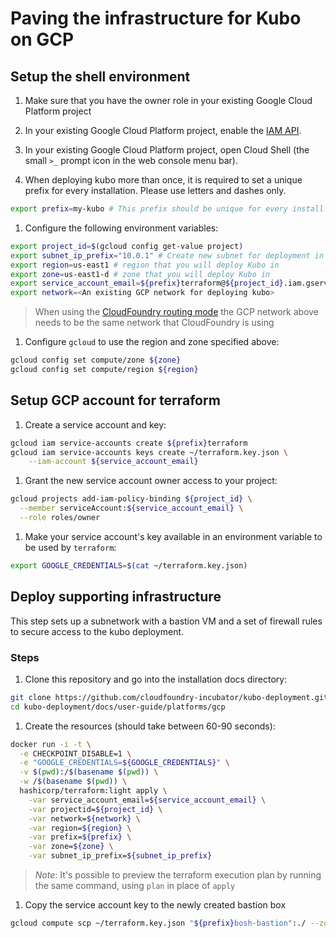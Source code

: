 # Paving the infrastructure for Kubo on GCP

## Setup the shell environment

1. Make sure that you have the owner role in your existing Google Cloud Platform project

1. In your existing Google Cloud Platform project, enable the [IAM API](https://console.cloud.google.com/apis/api/iam.googleapis.com/overview).

1. In your existing Google Cloud Platform project, open Cloud Shell (the small `>_` prompt icon in the web console menu bar).

1. When deploying kubo more than once, it is required to set a unique prefix
  for every installation. Please use letters and dashes only.
  
  ```bash
  export prefix=my-kubo # This prefix should be unique for every install
  ```

1.  Configure the following environment variables:

  ```bash
  export project_id=$(gcloud config get-value project)
  export subnet_ip_prefix="10.0.1" # Create new subnet for deployment in $subnet_ip_prefix.0/24
  export region=us-east1 # region that you will deploy Kubo in
  export zone=us-east1-d # zone that you will deploy Kubo in
  export service_account_email=${prefix}terraform@${project_id}.iam.gserviceaccount.com
  export network=<An existing GCP network for deploying kubo>
  ```
  
  > When using the [CloudFoundry routing mode](../../routing/cf.md) the GCP network above 
  > needs to be the same network that CloudFoundry is using 

1. Configure `gcloud` to use the region and zone specified above:

  ```bash
  gcloud config set compute/zone ${zone}
  gcloud config set compute/region ${region}
  ```
  
## Setup GCP account for terraform

1. Create a service account and key:
  
  ```bash
  gcloud iam service-accounts create ${prefix}terraform
  gcloud iam service-accounts keys create ~/terraform.key.json \
      --iam-account ${service_account_email}
  ```

1. Grant the new service account owner access to your project:
  
  ```bash
  gcloud projects add-iam-policy-binding ${project_id} \
    --member serviceAccount:${service_account_email} \
    --role roles/owner
  ```

1. Make your service account's key available in an environment 
  variable to be used by `terraform`:

  ```bash
  export GOOGLE_CREDENTIALS=$(cat ~/terraform.key.json)
  ```

## Deploy supporting infrastructure

This step sets up a subnetwork with a bastion VM and a set of firewall 
rules to secure access to the kubo deployment.

### Steps

1. Clone this repository and go into the installation docs directory:

  ```bash
  git clone https://github.com/cloudfoundry-incubator/kubo-deployment.git
  cd kubo-deployment/docs/user-guide/platforms/gcp
  ```

1. Create the resources (should take between 60-90 seconds):

  ```bash
  docker run -i -t \
    -e CHECKPOINT_DISABLE=1 \
    -e "GOOGLE_CREDENTIALS=${GOOGLE_CREDENTIALS}" \
    -v $(pwd):/$(basename $(pwd)) \
    -w /$(basename $(pwd)) \
    hashicorp/terraform:light apply \
      -var service_account_email=${service_account_email} \
      -var projectid=${project_id} \
      -var network=${network} \
      -var region=${region} \
      -var prefix=${prefix} \
      -var zone=${zone} \
      -var subnet_ip_prefix=${subnet_ip_prefix}
  ```

> _Note_: It's possible to preview the terraform execution plan by running the 
> same command, using `plan` in place of `apply`

1. Copy the service account key to the newly created bastion box
    
  ```bash
  gcloud compute scp ~/terraform.key.json "${prefix}bosh-bastion":./ --zone ${zone}
  ```
